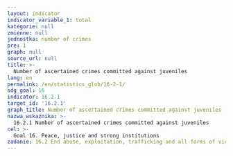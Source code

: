 ```yaml
---
layout: indicator
indicator_variable_1: total
kategorie: null
zmienne: null
jednostka: number of crimes
pre: 1
graph: null
source_url: null
title: >-
  Number of ascertained crimes committed against juveniles
lang: en
permalink: /en/statistics_glob/16-2-1/
sdg_goal: 16
indicator: 16.2.1
target_id: '16.2.1'
graph_title: Number of ascertained crimes committed against juveniles
nazwa_wskaznika: >-
  16.2.1 Number of ascertained crimes committed against juveniles
cel: >-
  Goal 16. Peace, justice and strong institutions
zadanie: 16.2 End abuse, exploitation, trafficking and all forms of violence against and torture of children
---
```

